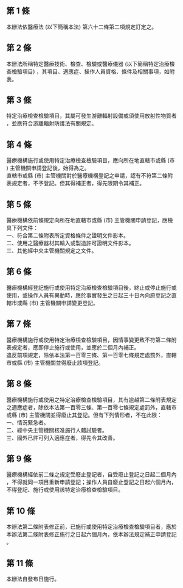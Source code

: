 第 1 條
-------
本辦法依醫療法 (以下簡稱本法) 第六十二條第二項規定訂定之。

第 2 條
-------
本辦法所稱特定醫療技術、檢查、檢驗或醫療儀器 (以下簡稱特定治療檢  
查檢驗項目) ，其項目、適應症、操作人員資格、條件及相關事項，如附  
表。

第 3 條
-------
特定治療檢查檢驗項目，其屬可發生游離輻射設備或須使用放射性物質者  
，並應符合游離輻射防護法有關規定。

第 4 條
-------
醫療機構施行或使用特定治療檢查檢驗項目，應向所在地直轄市或縣 (市  
) 主管機關申請登記後，始得為之。  
直轄市或縣 (市) 主管機關對於醫療機構登記之申請，認有不符第二條附  
表規定者，不予登記。但其得補正者，得先限期令其補正。

第 5 條
-------
醫療機構依前條規定向所在地直轄市或縣 (市) 主管機關申請登記，應檢  
具下列文件：  
一、符合第二條附表所定資格條件之證明文件影本。  
二、使用之醫療器材其輸入或製造許可證明文件影本。  
三、其他經中央主管機關規定之文件。

第 6 條
-------
醫療機構經登記施行或使用特定治療檢查檢驗項目後，終止或停止施行或  
使用，或操作人員有異動時，應於事實發生之日起三十日內向原登記之直  
轄市或縣 (市) 主管機關申請變更登記。

第 7 條
-------
醫療機構施行或使用特定治療檢查檢驗項目，因情事變更致不符第二條附  
表規定者，應即停止施行或使用，並應於二個月內補正。  
違反前項規定，除依本法第一百零三條、第一百零七條規定處罰外，直轄  
市或縣 (市) 主管機關並得廢止該項登記。

第 8 條
-------
醫療機構施行或使用之特定治療檢查檢驗項目，其有逾越第二條附表規定  
之適應症者，除依本法第一百零三條、第一百零七條規定處罰外，直轄市  
或縣 (市) 主管機關並得廢止其登記。但有下列情形者，不在此限：  
一、情況緊急者。  
二、經中央主管機關核准施行人體試驗者。  
三、國外已許可列入適應症者，得先令其改善。

第 9 條
-------
醫療機構經依前二條之規定受廢止登記者，自受廢止登記之日起二個月內  
，不得就同一項目重新申請登記；操作人員自廢止登記之日起六個月內，  
不得登記、施行或使用該特定治療檢查檢驗項目。

第 10 條
--------
本辦法第二條附表修正前，已施行或使用特定治療檢查檢驗項目者，應於  
本辦法第二條附表修正施行之日起六個月內，依本辦法規定補正申請登記  
。

第 11 條
--------
本辦法自發布日施行。

